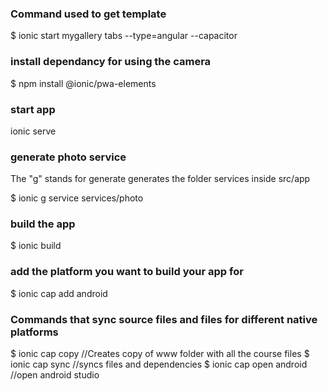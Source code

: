 ### Command used to get template
$ ionic start mygallery tabs --type=angular --capacitor

### install dependancy for using the camera
$ npm install @ionic/pwa-elements

### start app
ionic serve

### generate photo service
The "g" stands for generate
generates the folder services inside src/app

$ ionic g service services/photo

### build the app

$ ionic build

### add the platform you want to build your app for 

$ ionic cap add android

### Commands that sync source files and files for different native platforms

$ ionic cap copy //Creates copy of www folder with all the course files
$ ionic cap sync //syncs files and dependencies
$ ionic cap open android //open android studio
